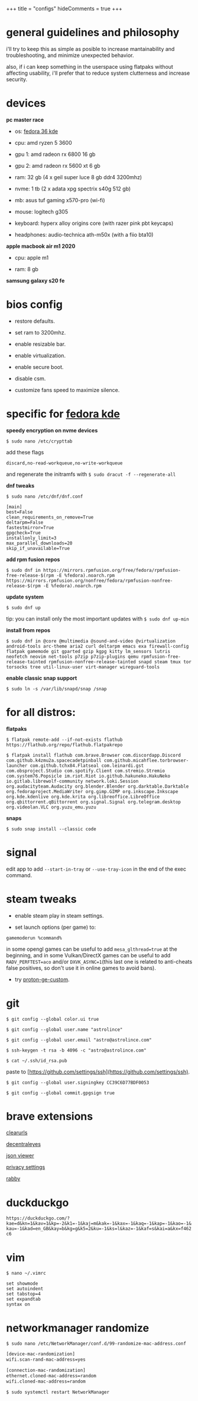 +++
title = "configs"
hideComments = true
+++

# general guidelines and philosophy

i'll try to keep this as simple as posible to increase mantainability and troubleshooting, and minimize unexpected behavior.

also, if i can keep something in the userspace using flatpaks without affecting usability, i'll prefer that to reduce system clutterness and increase security.

# devices

**pc master race**

- os: [fedora 36 kde](https://spins.fedoraproject.org/kde/)

- cpu: amd ryzen 5 3600

- gpu 1: amd radeon rx 6800 16 gb

- gpu 2: amd radeon rx 5600 xt 6 gb

- ram: 32 gb (4 x geil super luce 8 gb ddr4 3200mhz)

- nvme: 1 tb (2 x adata xpg spectrix s40g 512 gb)

- mb: asus tuf gaming x570-pro (wi-fi)

- mouse: logitech g305

- keyboard: hyperx alloy origins core (with razer pink pbt keycaps)

- headphones: audio-technica ath-m50x (with a fiio bta10)

**apple macbook air m1 2020**

- cpu: apple m1

- ram: 8 gb

**samsung galaxy s20 fe**

# bios config

- restore defaults.

- set ram to 3200mhz.

- enable resizable bar.

- enable virtualization.

- enable secure boot.

- disable csm.

- customize fans speed to maximize silence.

# specific for [fedora kde](https://spins.fedoraproject.org/kde/)

**speedy encryption on nvme devices**

`$ sudo nano /etc/crypttab`

add these flags

```vim
discard,no-read-workqueue,no-write-workqueue
```

and regenerate the initramfs with `$ sudo dracut -f --regenerate-all`

**dnf tweaks**

`$ sudo nano /etc/dnf/dnf.conf`

```vim
[main]
best=False
clean_requirements_on_remove=True
deltarpm=False
fastestmirror=True
gpgcheck=True
installonly_limit=3
max_parallel_downloads=20
skip_if_unavailable=True
```

**add rpm fusion repos**

`$ sudo dnf in https://mirrors.rpmfusion.org/free/fedora/rpmfusion-free-release-$(rpm -E %fedora).noarch.rpm https://mirrors.rpmfusion.org/nonfree/fedora/rpmfusion-nonfree-release-$(rpm -E %fedora).noarch.rpm`

**update system**

`$ sudo dnf up`

tip: you can install only the most important updates with `$ sudo dnf up-min`

**install from repos**

`$ sudo dnf in @core @multimedia @sound-and-video @virtualization android-tools arc-theme aria2 curl deltarpm emacs exa firewall-config flatpak gamemode git gparted gzip kgpg kitty lm_sensors lutris neofetch neovim net-tools p7zip p7zip-plugins qemu rpmfusion-free-release-tainted rpmfusion-nonfree-release-tainted snapd steam tmux tor torsocks tree util-linux-user virt-manager wireguard-tools`

**enable classic snap support**

`$ sudo ln -s /var/lib/snapd/snap /snap`

# for all distros:

**flatpaks**

`$ flatpak remote-add --if-not-exists flathub https://flathub.org/repo/flathub.flatpakrepo`

`$ flatpak install flathub com.brave.Browser com.discordapp.Discord com.github.k4zmu2a.spacecadetpinball com.github.micahflee.torbrowser-launcher com.github.tchx84.Flatseal com.leinardi.gst com.obsproject.Studio com.spotify.Client com.stremio.Stremio com.system76.Popsicle im.riot.Riot io.github.hakuneko.HakuNeko io.gitlab.librewolf-community network.loki.Session org.audacityteam.Audacity org.blender.Blender org.darktable.Darktable org.fedoraproject.MediaWriter org.gimp.GIMP org.inkscape.Inkscape org.kde.kdenlive org.kde.krita org.libreoffice.LibreOffice org.qbittorrent.qBittorrent org.signal.Signal org.telegram.desktop org.videolan.VLC org.yuzu_emu.yuzu`

**snaps**

`$ sudo snap install --classic code`

# signal

edit app to add `--start-in-tray` or `--use-tray-icon` in the end of the exec command.

# steam tweaks

- enable steam play in steam settings.

- set launch options (per game) to:

`gamemoderun %command%`

in some opengl games can be useful to add `mesa_glthread=true` at the beginning, and in some Vulkan/DirectX games can be useful to add `RADV_PERFTEST=aco` and/or `DXVK_ASYNC=1`(this last one is related to anti-cheats false positives, so don't use it in online games to avoid bans).

- try [proton-ge-custom](https://github.com/gloriouseggroll/proton-ge-custom).

# git

`$ git config --global color.ui true`

`$ git config --global user.name "astrolince"`

`$ git config --global user.email "astro@astrolince.com"`

`$ ssh-keygen -t rsa -b 4096 -c "astro@astrolince.com"`

`$ cat ~/.ssh/id_rsa.pub`

paste to [https://github.com/settings/ssh](https://github.com/settings/ssh).

`$ git config --global user.signingkey CC39C6D77BDF0053`

`$ git config --global commit.gpgsign true`

# brave extensions

[clearurls](https://chrome.google.com/webstore/detail/clearurls/lckanjgmijmafbedllaakclkaicjfmnk)

[decentraleyes](https://chrome.google.com/webstore/detail/decentraleyes/ldpochfccmkkmhdbclfhpagapcfdljkj)

[json viewer](https://chrome.google.com/webstore/detail/json-viewer/gbmdgpbipfallnflgajpaliibnhdgobh)

[privacy settings](https://chrome.google.com/webstore/detail/privacy-settings/ijadljdlbkfhdoblhaedfgepliodmomj)

[rabby](https://chrome.google.com/webstore/detail/rabby/acmacodkjbdgmoleebolmdjonilkdbch)

# duckduckgo

`https://duckduckgo.com/?kae=d&kn=1&kav=1&kp=-2&k1=-1&kaj=m&kak=-1&kax=-1&kaq=-1&kap=-1&kao=-1&kau=-1&kad=en_GB&kay=b&kg=g&k5=2&ku=-1&ks=l&kaz=-1&kaf=s&kai=a&kx=f462c6`

# vim

`$ nano ~/.vimrc`

```vim
set showmode
set autoindent
set tabstop=4
set expandtab
syntax on
```

# networkmanager randomize

`$ sudo nano /etc/NetworkManager/conf.d/99-randomize-mac-address.conf`

```bash
[device-mac-randomization]
wifi.scan-rand-mac-address=yes

[connection-mac-randomization]
ethernet.cloned-mac-address=random
wifi.cloned-mac-address=random
```

`$ sudo systemctl restart NetworkManager`
